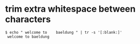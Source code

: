 # trim extra whitespace between characters  
```
$ echo " welcome to    baeldung " | tr -s '[:blank:]'
 welcome to baeldung
 ```

